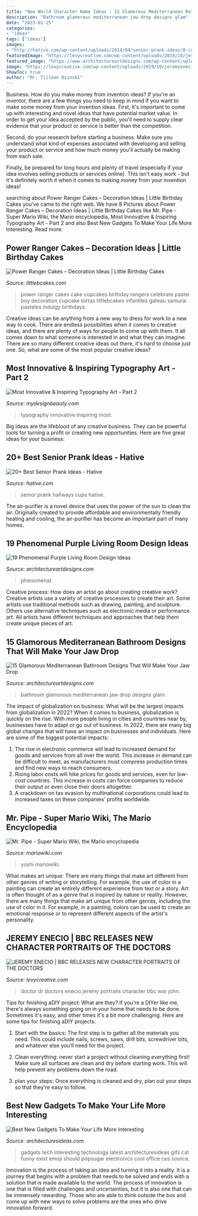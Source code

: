 ```yaml
---
title: "New World Character Name Ideas : 15 Glamorous Mediterranean Bathroom Designs That Will Make Your Jaw Drop"
description: "Bathroom glamorous mediterranean jaw drop designs glam"
date: "2023-01-25"
categories:
- "ideas"
tags: ["ideas"]
images:
- "http://hative.com/wp-content/uploads/2014/04/senior-prank-ideas/8-cups-hallways-of-the-high-school.jpg"
featuredImage: "https://levycreative.com/wp-content/uploads/2019/10/jeremyenecio_drwho2_web.jpg"
featured_image: "https://www.architectureartdesigns.com/wp-content/uploads/2015/05/1633.jpg"
image: "https://levycreative.com/wp-content/uploads/2019/10/jeremyenecio_drwho2_web.jpg"
ShowToc: true
author: "Mr. Tillman Osinski"
---
```



Business: How do you make money from invention ideas?
If you're an inventor, there are a few things you need to keep in mind if you want to make some money from your invention ideas. 
First, it's important to come up with interesting and novel ideas that have potential market value. In order to get your idea accepted by the public, you'll need to supply clear evidence that your product or service is better than the competition.

Second, do your research before starting a business. Make sure you understand what kind of expenses associated with developing and selling your product or service and how much money you'll actually be making from each sale.

Finally, be prepared for long hours and plenty of travel (especially if your idea involves selling products or services online). This isn't easy work - but it's definitely worth it when it comes to making money from your invention ideas!

	

		
searching about Power Ranger Cakes – Decoration Ideas | Little Birthday Cakes you've came to the right web. We have 8 Pictures about Power Ranger Cakes – Decoration Ideas | Little Birthday Cakes like Mr. Pipe - Super Mario Wiki, the Mario encyclopedia, Most Innovative &amp; Inspiring Typography Art - Part 2 and also Best New Gadgets To Make Your Life More Interesting. Read more:
		
    
## Power Ranger Cakes – Decoration Ideas | Little Birthday Cakes

<img loading=lazy src="http://www.littlebcakes.com/wp-content/uploads/2014/02/Power-Ranger-Cakes.jpg" onerror="this.onerror=null;this.src='https://tse2.mm.bing.net/th?id=OIP.boN39HizcC8LoYlqcsiB3wHaLG&amp;pid=15.1';" alt="Power Ranger Cakes – Decoration Ideas | Little Birthday Cakes">

_Source: littlebcakes.com_

>power ranger cakes cake cupcakes birthday rangers celebrate pastel boy decoration cupcake tortas littlebcakes infantiles gateau samurai pasteles indulgy birthdays. 

	

Creative ideas can be anything from a new way to dress for work to a new way to cook. There are endless possibilities when it comes to creative ideas, and there are plenty of ways for people to come up with them. It all comes down to what someone is interested in and what they can imagine. There are so many different creative ideas out there, it's hard to choose just one. So, what are some of the most popular creative ideas?

    
## Most Innovative &amp; Inspiring Typography Art - Part 2

<img loading=lazy src="https://www.mydesignbeauty.com/wp-content/uploads/2015/08/Innovative-and-Inspiring-Typography-Art-Collection-by-mydesignbeauty-27.jpg" onerror="this.onerror=null;this.src='https://tse3.mm.bing.net/th?id=OIP.JcaGY6cwTjzNTGoTLAjZoAHaKL&amp;pid=15.1';" alt="Most Innovative &amp; Inspiring Typography Art - Part 2">

_Source: mydesignbeauty.com_

>typography innovative inspiring most. 

	

Big ideas are the lifeblood of any creative business. They can be powerful tools for turning a profit or creating new opportunities. Here are five great ideas for your business:

    
## 20+ Best Senior Prank Ideas - Hative

<img loading=lazy src="http://hative.com/wp-content/uploads/2014/04/senior-prank-ideas/8-cups-hallways-of-the-high-school.jpg" onerror="this.onerror=null;this.src='https://tse1.mm.bing.net/th?id=OIP.SkabdnXgoRjwvG_-iQbiBQHaJ6&amp;pid=15.1';" alt="20+ Best Senior Prank Ideas - Hative">

_Source: hative.com_

>senior prank hallways cups hative. 

	

The air-purifier is a novel device that uses the power of the sun to clean the air. Originally created to provide affordable and environmentally friendly heating and cooling, the air-purifier has become an important part of many homes.

    
## 19 Phenomenal Purple Living Room Design Ideas

<img loading=lazy src="https://www.architectureartdesigns.com/wp-content/uploads/2015/05/1633.jpg" onerror="this.onerror=null;this.src='https://tse4.mm.bing.net/th?id=OIP.XLFYrg1JLRhWjA-eYgMSHAHaFj&amp;pid=15.1';" alt="19 Phenomenal Purple Living Room Design Ideas">

_Source: architectureartdesigns.com_

>phenomenal. 

	

Creative process: How does an artist go about creating creative work?
Creative artists use a variety of creative processes to create their art. Some artists use traditional methods such as drawing, painting, and sculpture. Others use alternative techniques such as electronic media or performance art. All artists have different techniques and approaches that help them create unique pieces of art.

    
## 15 Glamorous Mediterranean Bathroom Designs That Will Make Your Jaw Drop

<img loading=lazy src="https://www.architectureartdesigns.com/wp-content/uploads/2014/12/15-Glamorous-Mediterranean-Bathroom-Designs-That-Will-Make-Your-Jaw-Drop-14-630x496.jpg" onerror="this.onerror=null;this.src='https://tse2.mm.bing.net/th?id=OIP.paTtUTDYnLny6V3n5sQTTwHaF1&amp;pid=15.1';" alt="15 Glamorous Mediterranean Bathroom Designs That Will Make Your Jaw Drop">

_Source: architectureartdesigns.com_

>bathroom glamorous mediterranean jaw drop designs glam. 

	

The impact of globalization on business: What will be the largest impacts from globalization in 2022?
When it comes to business, globalization is quickly on the rise. With more people living in cities and countries near by, businesses have to adapt or go out of business. In 2022, there are many big global changes that will have an impact on businesses and individuals. Here are some of the biggest potential impacts: 
1) The rise in electronic commerce will lead to increased demand for goods and services from all over the world. This increase in demand can be difficult to meet, as manufacturers must compress production times and find new ways to reach consumers. 
2) Rising labor costs will hike prices for goods and services, even for low-cost countries. This increase in costs can force companies to reduce their output or even close their doors altogether. 
3) A crackdown on tax evasion by multinational corporations could lead to increased taxes on these companies’ profits worldwide.

    
## Mr. Pipe - Super Mario Wiki, The Mario Encyclopedia

<img loading=lazy src="http://www.mariowiki.com/images/4/4e/Mario_Yoshi&#039;s_New_Island.png" onerror="this.onerror=null;this.src='https://tse2.mm.bing.net/th?id=OIP.KDzK0NKI4SzkP-ZhX5G0dQAAAA&amp;pid=15.1';" alt="Mr. Pipe - Super Mario Wiki, the Mario encyclopedia">

_Source: mariowiki.com_

>yoshi mariowiki. 

	

What makes art unique: There are many things that make art different from other genres of writing or storytelling. For example, the use of color in a painting can create an entirely different experience from text or a story.
Art is often thought of as a genre that is inspired by nature or reality. However, there are many things that make art unique from other genres, including the use of color in it. For example, in a painting, colors can be used to create an emotional response or to represent different aspects of the artist's personality.

    
## JEREMY ENECIO | BBC RELEASES NEW CHARACTER PORTRAITS OF THE DOCTORS

<img loading=lazy src="https://levycreative.com/wp-content/uploads/2019/10/jeremyenecio_drwho2_web.jpg" onerror="this.onerror=null;this.src='https://tse2.mm.bing.net/th?id=OIP.kn__qpQ5lK71dAAgBctffQHaME&amp;pid=15.1';" alt="JEREMY ENECIO | BBC RELEASES NEW CHARACTER PORTRAITS OF THE DOCTORS">

_Source: levycreative.com_

>doctor dr doctors enecio jeremy portraits character bbc war john. 

	

Tips for finishing aDIY project: What are they?
If you're a DIYer like me, there's always something going on in your home that needs to be done. Sometimes it's easy, and other times it's a bit more challenging. Here are some tips for finishing aDIY projects:
1. Start with the basics: The first step is to gather all the materials you need. This could include nails, screws, saws, drill bits, screwdriver bits, and whatever else you'll need for the project.

2. Clean everything: never start a project without cleaning everything first! Make sure all surfaces are clean and dry before starting work. This will help prevent any problems down the road.

3. plan your steps: Once everything is cleaned and dry, plan out your steps so that they're easy to follow.

    
## Best New Gadgets To Make Your Life More Interesting

<img loading=lazy src="http://architecturesideas.com/wp-content/uploads/2018/01/Best-New-Gadgets-4-1.jpg" onerror="this.onerror=null;this.src='https://tse1.mm.bing.net/th?id=OIP.KeUIC8yGeEYVh4u6eb06lQHaHa&amp;pid=15.1';" alt="Best New Gadgets To Make Your Life More Interesting">

_Source: architecturesideas.com_

>gadgets tech interesting technology latest architecturesideas gifs cat funny exist emoji should popsugar electronics cool office ces source. 

	

Innovation is the process of taking an idea and turning it into a reality. It is a journey that begins with a problem that needs to be solved and ends with a solution that is made available to the world. The process of innovation is one that is filled with challenges and uncertainties, but it is also one that can be immensely rewarding. Those who are able to think outside the box and come up with new ways to solve problems are the ones who drive innovation forward.

